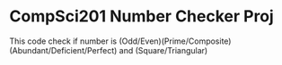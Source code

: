 # CompSci201 Number Checker Proj
 This code check if number is (Odd/Even)(Prime/Composite)(Abundant/Deficient/Perfect) and (Square/Triangular)
